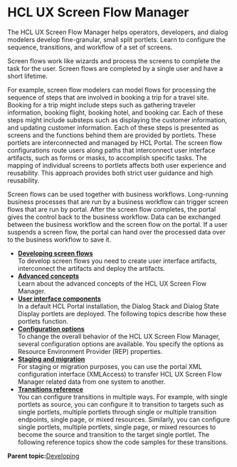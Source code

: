 # HCL UX Screen Flow Manager

The HCL UX Screen Flow Manager helps operators, developers, and dialog modelers develop fine-granular, small split portlets. Learn to configure the sequence, transitions, and workflow of a set of screens.

Screen flows work like wizards and process the screens to complete the task for the user. Screen flows are completed by a single user and have a short lifetime.

For example, screen flow modelers can model flows for processing the sequence of steps that are involved in booking a trip for a travel site. Booking for a trip might include steps such as gathering traveler information, booking flight, booking hotel, and booking car. Each of these steps might include substeps such as displaying the customer information, and updating customer information. Each of these steps is presented as screens and the functions behind them are provided by portlets. These portlets are interconnected and managed by HCL Portal. The screen flow configurations route users along paths that interconnect user interface artifacts, such as forms or masks, to accomplish specific tasks. The mapping of individual screens to portlets affects both user experience and reusability. This approach provides both strict user guidance and high reusability.

Screen flows can be used together with business workflows. Long-running business processes that are run by a business workflow can trigger screen flows that are run by portal. After the screen flow completes, the portal gives the control back to the business workflow. Data can be exchanged between the business workflow and the screen flow on the portal. If a user suspends a screen flow, the portal can hand over the processed data over to the business workflow to save it.

-   **[Developing screen flows](../screenflow/dev_scrnflow.md)**  
To develop screen flows you need to create user interface artifacts, interconnect the artifacts and deploy the artifacts.
-   **[Advanced concepts](../screenflow/adv_cncpts.md)**  
Learn about the advanced concepts of the HCL UX Screen Flow Manager.
-   **[User interface components](../screenflow/ui_compnts.md)**  
In a default HCL Portal installation, the Dialog Stack and Dialog State Display portlets are deployed. The following topics describe how these portlets function.
-   **[Configuration options ](../screenflow/cfg_opt.md)**  
To change the overall behavior of the HCL UX Screen Flow Manager, several configuration options are available. You specify the options as Resource Environment Provider \(REP\) properties.
-   **[Staging and migration ](../screenflow/stg_mig.md)**  
For staging or migration purposes, you can use the portal XML configuration interface \(XMLAccess\) to transfer HCL UX Screen Flow Manager related data from one system to another.
-   **[Transitions reference](../screenflow/ref_trnstntns.md)**  
You can configure transitions in multiple ways. For example, with single portlets as source, you can configure it to transition to targets such as single portlets, multiple portlets through single or multiple transition endpoints, single page, or mixed resources. Similarly, you can configure single portlets, multiple portlets, single page, or mixed resources to become the source and transition to the target single portlet. The following reference topics show the code samples for these transitions.

**Parent topic:**[Developing ](../dev/developing_parent.md)

